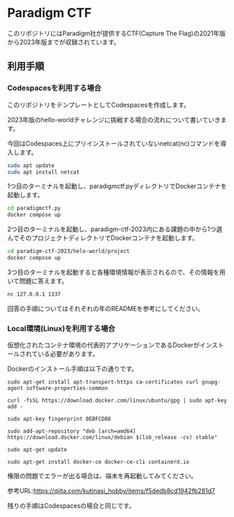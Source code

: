 # Paradigm CTF

このリポジトリにはParadigm社が提供するCTF(Capture The Flag)の2021年版から2023年版までが収録されています。

## 利用手順

### Codespacesを利用する場合

このリポジトリをテンプレートとしてCodespacesを作成します。

2023年版のhello-worldチャレンジに挑戦する場合の流れについて書いていきます。

今回はCodespaces上にプリインストールされていないnetcat(nc)コマンドを導入します。

```bash
sudo apt update
sudo apt install netcat
```

1つ目のターミナルを起動し、paradigmctf.pyディレクトリでDockerコンテナを起動します。

```bash
cd paradigmctf.py
docker compose up
```

2つ目のターミナルを起動し、paradigm-ctf-2023内にある課題の中から1つ選んでそのプロジェクトディレクトリでDockerコンテナを起動します。

```bash
cd paradigm-ctf-2023/helo-world/project
docker compose up
```

3つ目のターミナルを起動すると各種環境情報が表示されるので、その情報を用いて問題に答えます。

```bash
nc 127.0.0.1 1337
```

回答の手順についてはそれぞれの年のREADMEを参考にしてください。

### Local環境(Linux)を利用する場合

仮想化されたコンテナ環境の代表的アプリケーションであるDockerがインストールされている必要があります。

Dockerのインストール手順は以下の通りです。

`
sudo apt-get install apt-transport-https ca-certificates curl gnupg-agent software-properties-common
`

`
curl -fsSL https://download.docker.com/linux/ubuntu/gpg | sudo apt-key add -
`

`
sudo apt-key fingerprint 0EBFCD88
`

`
sudo add-apt-repository "deb [arch=amd64] https://download.docker.com/linux/debian $(lsb_release -cs) stable"
`

`
sudo apt-get update
`

`
sudo apt-get install docker-ce docker-ce-cli containerd.io
`

権限の問題でエラーが出る場合は、端末を再起動してみてください。

参考URL:https://qiita.com/kutinasi_hobby/items/f5dedb8cd1942fb281d7

残りの手順はCodespacesの場合と同じです。
